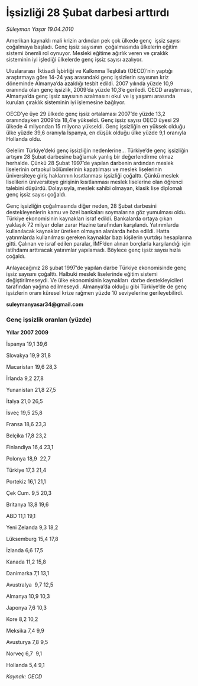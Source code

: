 # İşsizliği 28 Şubat darbesi arttırdı

*Süleyman Yaşar 19.04.2010*

<div class="yazi"><p>Amerikan kaynaklı mali krizin ardından pek çok ülkede genç  işsiz sayısı çoğalmaya başladı. Genç işsiz sayısının  çoğalmasında ülkelerin eğitim sistemi önemli rol oynuyor. Mesleki eğitime ağırlık veren ve çıraklık sisteminin iyi işlediği ülkelerde genç işsiz sayısı azalıyor.</p>
<p>Uluslararası  İktisadi İşbirliği ve Kalkınma Teşkilatı (OECD)’nin yaptığı araştırmaya göre 14-24 yaş arasındaki genç işsizlerin sayısının kriz döneminde Almanya’da azaldığı tesbit edildi. 2007 yılında yüzde 10,9 oranında olan genç işsizlik, 2009’da yüzde 10,3’e geriledi. OECD araştırması, Almanya’da genç işsiz sayısının azalmasını okul ve iş yaşamı arasında kurulan çıraklık sisteminin iyi işlemesine bağlıyor.</p>
<p>OECD’ye üye 29 ülkede genç işsiz ortalaması 2007’de yüzde 13,2 oranındayken 2009’da 18,4’e yükseldi. Genç işsiz sayısı OECD üyesi 29 ülkede 4 milyondan 15 milyona yükseldi. Genç işsizliğin en yüksek olduğu ülke yüzde 39,6 oranıyla İspanya, en düşük olduğu ülke yüzde 9,1 oranıyla Hollanda oldu. </p>
<p>Gelelim Türkiye’deki genç işsizliğin nedenlerine... Türkiye’de genç işsizliğin artışını 28 Şubat darbesine bağlamak yanlış bir değerlendirme olmaz herhalde. Çünkü 28 Şubat 1997’de yapılan darbenin ardından meslek liselerinin ortaokul bölümlerinin kapatılması ve meslek liselerinin üniversiteye giriş haklarının kısıtlanması işsizliği çoğalttı. Çünkü meslek liselilerin üniversiteye girişinin kısıtlanması meslek liselerine olan öğrenci talebini düşürdü. Dolayısıyla, meslek sahibi olmayan, klasik lise diplomalı genç işsiz sayısı çoğaldı. </p>
<p>Genç işsizliğin çoğalmasında diğer neden, 28 Şubat darbesini destekleyenlerin kamu ve özel bankaları soymalarına göz yumulması oldu. Türkiye ekonomisinin kaynakları israf edildi. Bankalarda ortaya çıkan yaklaşık 72 milyar dolar zarar Hazine tarafından karşılandı. Yatırımlarda kullanılacak kaynaklar üretken olmayan alanlarda heba edildi. Hatta yatırımlarda kullanılması gereken kaynaklar bazı kişilerin yurtdışı hesaplarına gitti. Çalınan ve israf edilen paralar, IMF’den alınan borçlarla karşılandığı için istihdamı arttıracak yatırımlar yapılamadı. Böylece genç işsiz sayısı hızla çoğaldı. </p>
<p>Anlayacağınız 28 şubat 1997’de yapılan darbe Türkiye ekonomisinde genç  işsiz sayısını çoğalttı. Halbuki meslek liselerinde eğitim sistemi değiştirilmeseydi. Ve ülke ekonomisinin kaynakları  darbe destekleyicileri tarafından yağma edilmeseydi. Almanya’da olduğu gibi Türkiye’de de genç işsizlerin oranı küresel krize rağmen yüzde 10 seviyelerine gerileyebilirdi.</p>
<p><b>suleymanyasar34@gmail.co</b><b>m</b></p>
<h3>Genç işsizlik oranları (yüzde)</h3>
<p><b>Yıllar 2007 2009</b></p>
<p>İspanya 19,1 39,6</p>
<p>Slovakya 19,9 31,8</p>
<p>Macaristan 19,6 28,3</p>
<p>İrlanda 9,2 27,8</p>
<p>Yunanistan 21,8 27,5</p>
<p>İtalya 21,0 26,5</p>
<p>İsveç 19,5 25,8</p>
<p>Fransa 18,6 23,3</p>
<p>Belçika 17,8 23,2</p>
<p>Finlandiya 16,4 23,1</p>
<p>Polonya 18,9  22,7</p>
<p>Türkiye 17,3 21,4</p>
<p>Portekiz 16,1 21,1</p>
<p>Çek Cum. 9,5 20,3</p>
<p>Britanya 13,8 19,6</p>
<p>ABD 11,1 19,1</p>
<p>Yeni Zelanda 9,3 18,2</p>
<p>Lüksemburg 15,4 17,8</p>
<p>İzlanda 6,6 17,5</p>
<p>Kanada 11,2 15,8</p>
<p>Danimarka 7,1 13,1</p>
<p>Avustralya  9,7 12,5</p>
<p>Almanya 10,9 10,3</p>
<p>Japonya 7,6 10,3</p>
<p>Kore 8,2 10,2</p>
<p>Meksika 7,4 9,9</p>
<p>Avusturya 7,8 9,5</p>
<p>Norveç 6,7  9,1</p>
<p>Hollanda 5,4 9,1</p>
<p><i>Kaynak: OECD</i></p></div>
